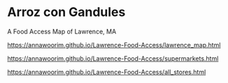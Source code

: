 # Arroz con Gandules

A Food Access Map of Lawrence, MA

https://annawoorim.github.io/Lawrence-Food-Access/lawrence_map.html

https://annawoorim.github.io/Lawrence-Food-Access/supermarkets.html

https://annawoorim.github.io/Lawrence-Food-Access/all_stores.html
